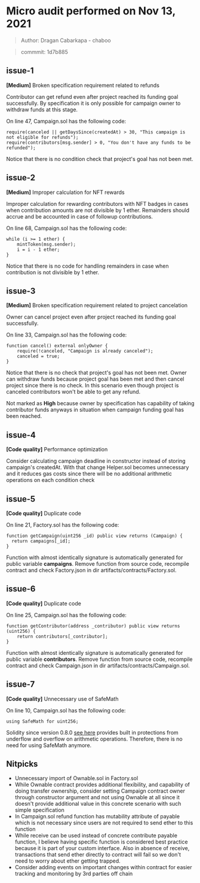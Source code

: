 # Micro audit performed on Nov 13, 2021

> Author: Dragan Cabarkapa - chaboo

> commmit: 1d7b885

## issue-1

**[Medium]** Broken specification requirement related to refunds

Contributor can get refund even after project reached its funding goal successfully. By specification it is only possible for campaign owner to withdraw funds at this stage.

On line 47, Campaign.sol has the following code:

    require(canceled || getDaysSince(createdAt) > 30, "This campaign is not eligible for refunds");
    require(contributors[msg.sender] > 0, "You don't have any funds to be refunded");

Notice that there is no condition check that project's goal has not been met.

## issue-2

**[Medium]** Improper calculation for NFT rewards 

Improper calculation for rewarding contributors with NFT badges in cases when contribution amounts are not divisible by 1 ether. Remainders should accrue and be accounted in case of followup contributions.

On line 68, Campaign.sol has the following code:

    while (i >= 1 ether) {
        mintToken(msg.sender);
        i = i - 1 ether;
    }

Notice that there is no code for handling remainders in case when contribution is not divisible by 1 ether.

## issue-3

**[Medium]** Broken specification requirement related to project cancelation

Owner can cancel project even after project reached its funding goal successfully.

On line 33, Campaign.sol has the following code:

    function cancel() external onlyOwner {
        require(!canceled, "Campaign is already canceled");
        canceled = true;
    }

Notice that there is no check that project's goal has not been met. Owner can withdraw funds because project goal has been met and then cancel project since there is no check. In this scenario even though project is canceled contributors won't be able to get any refund.

Not marked as __High__ because owner by specification has capability of taking contributor funds anyways in situation when campaign funding goal has been reached.

## issue-4

**[Code quality]** Performance optimization

Consider calculating campaign deadline in constructor instead of storing campaign's createdAt. With that change Helper.sol becomes unnecessary and it reduces gas costs since there will be no additional arithmetic operations on each condition check

## issue-5

**[Code quality]** Duplicate code

On line 21, Factory.sol has the following code:

    function getCampaign(uint256 _id) public view returns (Campaign) {
      return campaigns[_id];
    }

Function with almost identically signature is automatically generated for public variable __campaigns__. Remove function from source code, recompile contract and check Factory.json in dir artifacts/contracts/Factory.sol.

## issue-6

**[Code quality]** Duplicate code

On line 25, Campaign.sol has the following code:

    function getContributor(address _contributor) public view returns (uint256) {
        return contributors[_contributor];
    }

Function with almost identically signature is automatically generated for public variable __contributors__. Remove function from source code, recompile contract and check Campaign.json in dir artifacts/contracts/Campaign.sol.

## issue-7

**[Code quality]** Unnecessary use of SafeMath

On line 10, Campaign.sol has the following code:

    using SafeMath for uint256;

Solidity since version 0.8.0 [see here](https://docs.soliditylang.org/en/v0.8.0/080-breaking-changes.html#silent-changes-of-the-semantics) provides built in protections from underflow and overflow on arithmetic operations. Therefore, there is no need for using SafeMath anymore.

## Nitpicks

- Unnecessary import of Ownable.sol in Factory.sol
- While Ownable contract provides additional flexibility, and capability of doing transfer ownership, consider setting Campaign contract owner through constructor argument and not using Ownable at all since it doesn't provide additional value in this concrete scenario with such simple specification
- In Campaign.sol refund function has mutability attribute of payable which is not necessary since users are not required to send ether to this function
- While receive can be used instead of concrete contribute payable function, I believe having specific function is considered best practice because it is part of your custom interface. Also in absence of receive, transactions that send ether directly to contract will fail so we don't need to worry about ether getting trapped.
- Consider adding events on important changes within contract for easier tracking and monitoring by 3rd parties off chain

